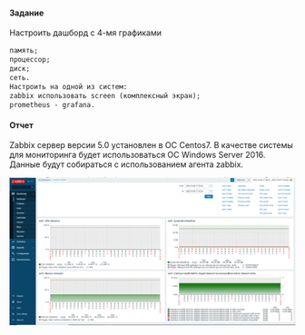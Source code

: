 #### Задание

Настроить дашборд с 4-мя графиками

    память;
    процессор;
    диск;
    сеть.
    Настроить на одной из систем:
    zabbix использовать screen (комплексный экран);
    prometheus - grafana.

#### Отчет

Zabbix сервер версии 5.0 установлен в ОС Centos7.
В качестве системы для мониторинга будет использоваться ОС Windows Server 2016. Данные будут собираться с использованием агента zabbix.

![Alt text](https://github.com/catalist3/otus/blob/master/task15Monitoring/Zabbix_WinServer_Monitoring.png?raw=true)